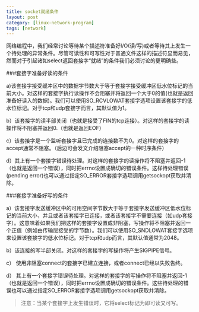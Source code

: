 ```yaml
---
title: socket就绪条件
layout: post
category: [linux-network-program]
tags: [network]
---
```



网络编程中，我们经常讨论等待某个描述符准备好I/O(读/写)或者等待其上发生一个待处理的异常条件。尽管可读性和可写性对于普通文件这样的描述符显而易见，然而对于引起诸如select返回套接字“就绪”的条件我们必须讨论的更明确些。

###套接字准备好读的条件

a)该套接字接受缓冲区中的数据字节数大于等于套接字接受缓冲区低水位标记的当前大小。对这样的套接字执行读操作不会阻塞并将返回一个大于0的值(也就是返回准备好读入的数据)。我们可以使用SO_RCVLOWAT套接字选项设置该套接字的低水位标记。对于tcp和udp套接字而言，其默认值为1。 

b）该套接字的读半部关闭（也就是接受了FIN的tcp连接）。对这样的套接字的读操作将不阻塞并返回0.（也就是返回EOF）

c）该套接字是一个监听套接字且已完成的连接数不为0。对这样的套接字的accept通常不阻塞。（后边可会发文介绍阻塞accept的一种时序条件）

d）其上有一个套接字错误待处理。对这样的套接字的读操作将不阻塞并返回-1（也就是返回一个错误），同时把errno设置成确切的错误条件。这样待处理错误(pending error)也可以通过指定SO_ERROR套接字选项调用getsockopt获取并清除。

###套接字准备好写的条件

a）该套接字发送缓冲区中的可用空间字节数大于等于套接字发送缓冲区低水位标记的当前大小，并且或者该套接字已连接，或者该套接字不需要连接（如udp套接字）。这意味着如果我们把这样的套接字设置成非阻塞，写操作将不阻塞并返回一个正值（例如由传输层接受的字节数）。我们可以使用SO_SNDLOWAT套接字选项来设置该套接字的低水位标记。对于tcp和udp而言，其默认值通常为2048。

b）该连接的写半部关闭。对这样的套接字的写操作将产生SIGPIPE信号。

c） 使用非阻塞connect的套接字已建立连接，或者connect已经以失败告终。

d） 其上有一个套接字错误待处理。对这样的套接字的写操作将不阻塞并返回-1（也就是返回一个错误），同时把errno设置成确切的错误条件。这些待处理的错误也可以通过指定SO_ERROR套接字选项调用getsockopt获取并清除。

> 注意：当某个套接字上发生错误时，它将select标记为即可读又可写。
